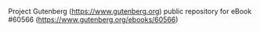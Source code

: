 Project Gutenberg (https://www.gutenberg.org) public repository for eBook #60566 (https://www.gutenberg.org/ebooks/60566)
